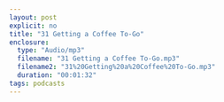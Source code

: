 ```yaml
---
layout: post
explicit: no
title: "31 Getting a Coffee To-Go"
enclosure:
  type: "Audio/mp3"
  filename: "31 Getting a Coffee To-Go.mp3"
  filename2: "31%20Getting%20a%20Coffee%20To-Go.mp3"
  duration: "00:01:32"
tags: podcasts
---
```


